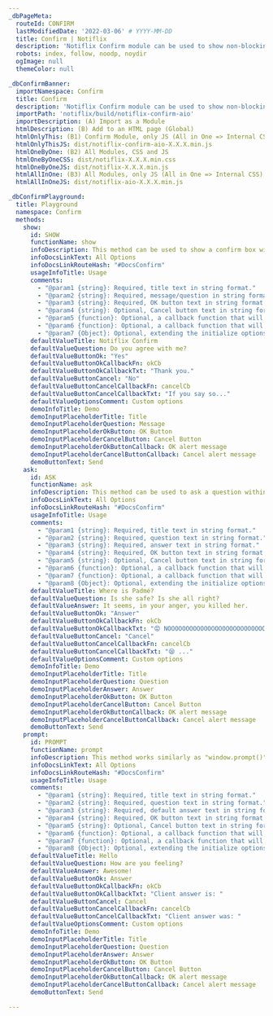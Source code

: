 ```yaml
---
_dbPageMeta:
  routeId: CONFIRM
  lastModifiedDate: '2022-03-06' # YYYY-MM-DD
  title: Confirm | Notiflix
  description: 'Notiflix Confirm module can be used to show non-blocking confirm/prompt boxes. This module includes 3 types of confirm/prompt: "Show", "Ask", and "Prompt". An additional question can be asked within the prompt box if using the "Ask" and/or "Prompt" ones unlike the "Show" one.'
  robots: index, follow, noodp, noydir
  ogImage: null
  themeColor: null

_dbConfirmBanner:
  importNamespace: Confirm
  title: Confirm
  description: 'Notiflix Confirm module can be used to show non-blocking confirm/prompt boxes. This module includes 3 types of confirm/prompt: "Show", "Ask", and "Prompt". An additional question can be asked within the prompt box if using the "Ask" and/or "Prompt" ones unlike the "Show" one.'
  importPath: 'notiflix/build/notiflix-confirm-aio'
  importDescription: (A) Import as a Module
  htmlDescription: (B) Add to an HTML page (Global)
  htmlOnlyThis: (B1) Confirm Module, only JS (All in One => Internal CSS)
  htmlOnlyThisJS: dist/notiflix-confirm-aio-X.X.X.min.js
  htmlOneByOne: (B2) All Modules, CSS and JS
  htmlOneByOneCSS: dist/notiflix-X.X.X.min.css
  htmlOneByOneJS: dist/notiflix-X.X.X.min.js
  htmlAllInOne: (B3) All Modules, only JS (All in One => Internal CSS)
  htmlAllInOneJS: dist/notiflix-aio-X.X.X.min.js

_dbConfirmPlayground:
  title: Playground
  namespace: Confirm
  methods:
    show:
      id: SHOW
      functionName: show
      infoDescription: This method can be used to show a confirm box with info, and take the custom actions via the callback functions. <br/><br/>The title, the message/question, the OK button text, and the Cancel button text are the first four parameters in string format. The fifth and the sixth parameters are callback functions that are related to the OK and the Cancel button elements in order. The seventh and last parameter is the options parameter that extending the initialize options with the new options for each confirm box. Whether these parameters are Required or Optional is explained in the comments below.
      infoDocsLinkText: All Options
      infoDocsLinkRouteHash: "#DocsConfirm"
      usageInfoTitle: Usage
      comments:
        - "@param1 {string}: Required, title text in string format."
        - "@param2 {string}: Required, message/question in string format."
        - "@param3 {string}: Required, OK button text in string format."
        - "@param4 {string}: Optional, Cancel button text in string format."
        - "@param5 {function}: Optional, a callback function that will be called when the OK button element has been clicked."
        - "@param6 {function}: Optional, a callback function that will be called when the Cancel button element has been clicked."
        - "@param7 {Object}: Optional, extending the initialize options with new the options for each confirm box."
      defaultValueTitle: Notiflix Confirm
      defaultValueQuestion: Do you agree with me?
      defaultValueButtonOk: "Yes"
      defaultValueButtonOkCallbackFn: okCb
      defaultValueButtonOkCallbackTxt: "Thank you."
      defaultValueButtonCancel: "No"
      defaultValueButtonCancelCallbackFn: cancelCb
      defaultValueButtonCancelCallbackTxt: "If you say so..."
      defaultValueOptionsComment: Custom options
      demoInfoTitle: Demo
      demoInputPlaceholderTitle: Title
      demoInputPlaceholderQuestion: Message
      demoInputPlaceholderOkButton: OK Button
      demoInputPlaceholderCancelButton: Cancel Button
      demoInputPlaceholderOkButtonCallback: OK alert message
      demoInputPlaceholderCancelButtonCallback: Cancel alert message
      demoButtonText: Send
    ask:
      id: ASK
      functionName: ask
      infoDescription: This method can be used to ask a question within a confirm box. The confirm box doesn't remove till the client gives the correct answer. Or, the client can click on the cancel button to close/remove the confirm box as well. <br/><br/>The title, the question, the answer to the question, the OK button text, and the Cancel button text are the first fifth parameters in string format. The sixth and the seventh parameters are callback functions that are related to the OK and the Cancel button elements in order. The eighth and last parameter is the options parameter that extending the initialize options with the new options for each confirm box. Whether these parameters are Required or Optional is explained in the comments below.
      infoDocsLinkText: All Options
      infoDocsLinkRouteHash: "#DocsConfirm"
      usageInfoTitle: Usage
      comments:
        - "@param1 {string}: Required, title text in string format."
        - "@param2 {string}: Required, question text in string format."
        - "@param3 {string}: Required, answer text in string format."
        - "@param4 {string}: Required, OK button text in string format."
        - "@param5 {string}: Optional, Cancel button text in string format."
        - "@param6 {function}: Optional, a callback function that will be called when the OK button element has been clicked."
        - "@param7 {function}: Optional, a callback function that will be called when the Cancel button element has been clicked."
        - "@param8 {Object}: Optional, extending the initialize options with new the options for each confirm box."
      defaultValueTitle: Where is Padmé?
      defaultValueQuestion: Is she safe? Is she all right?
      defaultValueAnswer: It seems, in your anger, you killed her.
      defaultValueButtonOk: "Answer"
      defaultValueButtonOkCallbackFn: okCb
      defaultValueButtonOkCallbackTxt: "😡 NOOOOOOOOOOOOOOOOOOOOOOOOOOOOOOO!!!"
      defaultValueButtonCancel: "Cancel"
      defaultValueButtonCancelCallbackFn: cancelCb
      defaultValueButtonCancelCallbackTxt: "😪 ..."
      defaultValueOptionsComment: Custom options
      demoInfoTitle: Demo
      demoInputPlaceholderTitle: Title
      demoInputPlaceholderQuestion: Question
      demoInputPlaceholderAnswer: Answer
      demoInputPlaceholderOkButton: OK Button
      demoInputPlaceholderCancelButton: Cancel Button
      demoInputPlaceholderOkButtonCallback: OK alert message
      demoInputPlaceholderCancelButtonCallback: Cancel alert message
      demoButtonText: Send
    prompt:
      id: PROMPT
      functionName: prompt
      infoDescription: This method works similarly as "window.prompt()". The client doesn't have to type a correct answer to the input element to proceed unlike the "ask()" method. The client answer passes to the callback functions as a parameter and this parameter is always a string. <br/><br/>The title, the question, the default answer to the question, the OK button text, and the Cancel button text are the first fifth parameters in string format. The sixth and the seventh parameters are callback functions that are related to the OK and the Cancel button elements in order. The eighth and last parameter is the options parameter that extending the initialize options with the new options for each confirm box. Whether these parameters are Required or Optional is explained in the comments below.
      infoDocsLinkText: All Options
      infoDocsLinkRouteHash: "#DocsConfirm"
      usageInfoTitle: Usage
      comments:
        - "@param1 {string}: Required, title text in string format."
        - "@param2 {string}: Required, question text in string format."
        - "@param3 {string}: Required, default answer text in string format. An empty string can be used as well."
        - "@param4 {string}: Required, OK button text in string format."
        - "@param5 {string}: Optional, Cancel button text in string format."
        - "@param6 {function}: Optional, a callback function that will be called when the OK button element has been clicked."
        - "@param7 {function}: Optional, a callback function that will be called when the Cancel button element has been clicked."
        - "@param8 {Object}: Optional, extending the initialize options with new the options for each confirm box."
      defaultValueTitle: Hello
      defaultValueQuestion: How are you feeling?
      defaultValueAnswer: Awesome!
      defaultValueButtonOk: Answer
      defaultValueButtonOkCallbackFn: okCb
      defaultValueButtonOkCallbackTxt: "Client answer is: "
      defaultValueButtonCancel: Cancel
      defaultValueButtonCancelCallbackFn: cancelCb
      defaultValueButtonCancelCallbackTxt: "Client answer was: "
      defaultValueOptionsComment: Custom options
      demoInfoTitle: Demo
      demoInputPlaceholderTitle: Title
      demoInputPlaceholderQuestion: Question
      demoInputPlaceholderAnswer: Answer
      demoInputPlaceholderOkButton: OK Button
      demoInputPlaceholderCancelButton: Cancel Button
      demoInputPlaceholderOkButtonCallback: OK alert message
      demoInputPlaceholderCancelButtonCallback: Cancel alert message
      demoButtonText: Send

---
```

